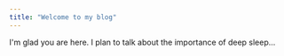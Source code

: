 ```yaml
---
title: "Welcome to my blog"
---
```


I'm glad you are here. I plan to talk about the importance of deep sleep...
